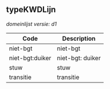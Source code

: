 ## typeKWDLijn

*domeinlijst versie: d1* 

 |Code |Description	|
|	---	|	---	|
| niet-bgt | niet-bgt |
| niet-bgt:duiker | niet-bgt: duiker |
| stuw | stuw |
| transitie | transitie |
